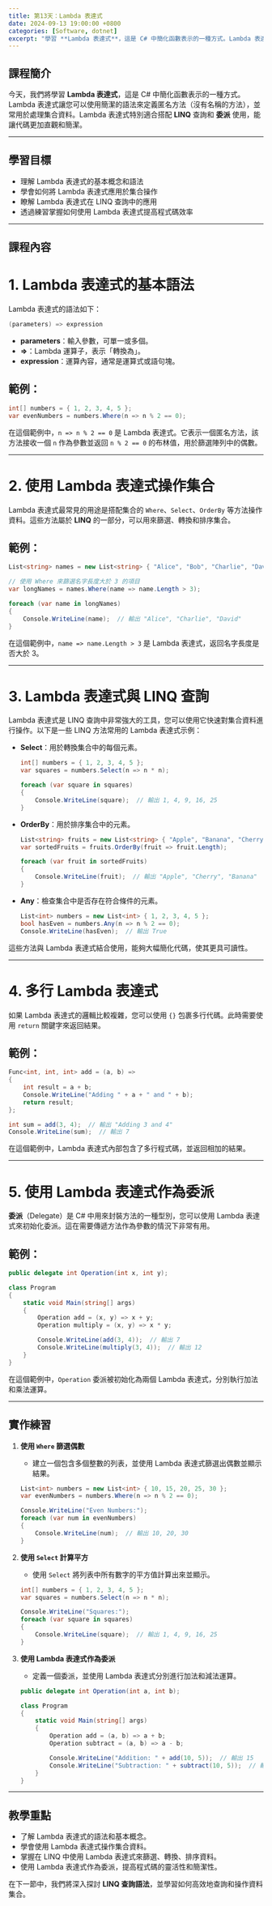```yaml
---
title: 第13天：Lambda 表達式
date: 2024-09-13 19:00:00 +0800
categories: [Software, dotnet]
excerpt: "學習 **Lambda 表達式**，這是 C# 中簡化函數表示的一種方式。Lambda 表達式讓您可以使用簡潔的語法來定義匿名方法（沒有名稱的方法），並常用於處理集合資料。Lambda 表達式特別適合搭配 **LINQ** 查詢和 **委派** 使用，能讓代碼更加直觀和簡潔"
---
```


## 課程簡介

今天，我們將學習 **Lambda 表達式**，這是 C# 中簡化函數表示的一種方式。Lambda 表達式讓您可以使用簡潔的語法來定義匿名方法（沒有名稱的方法），並常用於處理集合資料。Lambda 表達式特別適合搭配 **LINQ** 查詢和 **委派** 使用，能讓代碼更加直觀和簡潔。

---

## 學習目標
- 理解 Lambda 表達式的基本概念和語法
- 學會如何將 Lambda 表達式應用於集合操作
- 瞭解 Lambda 表達式在 LINQ 查詢中的應用
- 透過練習掌握如何使用 Lambda 表達式提高程式碼效率

---

## 課程內容

# 1. Lambda 表達式的基本語法

Lambda 表達式的語法如下：

```csharp
(parameters) => expression
```

- **parameters**：輸入參數，可單一或多個。
- **=>**：Lambda 運算子，表示「轉換為」。
- **expression**：運算內容，通常是運算式或語句塊。

## 範例：

```csharp
int[] numbers = { 1, 2, 3, 4, 5 };
var evenNumbers = numbers.Where(n => n % 2 == 0);
```

在這個範例中，`n => n % 2 == 0` 是 Lambda 表達式。它表示一個匿名方法，該方法接收一個 `n` 作為參數並返回 `n % 2 == 0` 的布林值，用於篩選陣列中的偶數。

---

# 2. 使用 Lambda 表達式操作集合

Lambda 表達式最常見的用途是搭配集合的 `Where`、`Select`、`OrderBy` 等方法操作資料。這些方法屬於 **LINQ** 的一部分，可以用來篩選、轉換和排序集合。

## 範例：

```csharp
List<string> names = new List<string> { "Alice", "Bob", "Charlie", "David" };

// 使用 Where 來篩選名字長度大於 3 的項目
var longNames = names.Where(name => name.Length > 3);

foreach (var name in longNames)
{
    Console.WriteLine(name);  // 輸出 "Alice", "Charlie", "David"
}
```

在這個範例中，`name => name.Length > 3` 是 Lambda 表達式，返回名字長度是否大於 3。

---

# 3. Lambda 表達式與 LINQ 查詢

Lambda 表達式是 LINQ 查詢中非常強大的工具，您可以使用它快速對集合資料進行操作。以下是一些 LINQ 方法常用的 Lambda 表達式示例：

- **Select**：用於轉換集合中的每個元素。
  
  ```csharp
  int[] numbers = { 1, 2, 3, 4, 5 };
  var squares = numbers.Select(n => n * n);
  
  foreach (var square in squares)
  {
      Console.WriteLine(square);  // 輸出 1, 4, 9, 16, 25
  }
  ```

- **OrderBy**：用於排序集合中的元素。
  
  ```csharp
  List<string> fruits = new List<string> { "Apple", "Banana", "Cherry" };
  var sortedFruits = fruits.OrderBy(fruit => fruit.Length);
  
  foreach (var fruit in sortedFruits)
  {
      Console.WriteLine(fruit);  // 輸出 "Apple", "Cherry", "Banana"
  }
  ```

- **Any**：檢查集合中是否存在符合條件的元素。
  
  ```csharp
  List<int> numbers = new List<int> { 1, 2, 3, 4, 5 };
  bool hasEven = numbers.Any(n => n % 2 == 0);
  Console.WriteLine(hasEven);  // 輸出 True
  ```

這些方法與 Lambda 表達式結合使用，能夠大幅簡化代碼，使其更具可讀性。

---

# 4. 多行 Lambda 表達式

如果 Lambda 表達式的邏輯比較複雜，您可以使用 `{}` 包裹多行代碼。此時需要使用 `return` 關鍵字來返回結果。

## 範例：

```csharp
Func<int, int, int> add = (a, b) =>
{
    int result = a + b;
    Console.WriteLine("Adding " + a + " and " + b);
    return result;
};

int sum = add(3, 4);  // 輸出 "Adding 3 and 4"
Console.WriteLine(sum);  // 輸出 7
```

在這個範例中，Lambda 表達式內部包含了多行程式碼，並返回相加的結果。

---

# 5. 使用 Lambda 表達式作為委派

**委派**（Delegate）是 C# 中用來封裝方法的一種型別，您可以使用 Lambda 表達式來初始化委派。這在需要傳遞方法作為參數的情況下非常有用。

## 範例：

```csharp
public delegate int Operation(int x, int y);

class Program
{
    static void Main(string[] args)
    {
        Operation add = (x, y) => x + y;
        Operation multiply = (x, y) => x * y;

        Console.WriteLine(add(3, 4));  // 輸出 7
        Console.WriteLine(multiply(3, 4));  // 輸出 12
    }
}
```

在這個範例中，`Operation` 委派被初始化為兩個 Lambda 表達式，分別執行加法和乘法運算。

---

## 實作練習

1. **使用 `Where` 篩選偶數**
   - 建立一個包含多個整數的列表，並使用 Lambda 表達式篩選出偶數並顯示結果。
   
   ```csharp
   List<int> numbers = new List<int> { 10, 15, 20, 25, 30 };
   var evenNumbers = numbers.Where(n => n % 2 == 0);

   Console.WriteLine("Even Numbers:");
   foreach (var num in evenNumbers)
   {
       Console.WriteLine(num);  // 輸出 10, 20, 30
   }
   ```

2. **使用 `Select` 計算平方**
   - 使用 `Select` 將列表中所有數字的平方值計算出來並顯示。
   
   ```csharp
   int[] numbers = { 1, 2, 3, 4, 5 };
   var squares = numbers.Select(n => n * n);

   Console.WriteLine("Squares:");
   foreach (var square in squares)
   {
       Console.WriteLine(square);  // 輸出 1, 4, 9, 16, 25
   }
   ```

3. **使用 Lambda 表達式作為委派**
   - 定義一個委派，並使用 Lambda 表達式分別進行加法和減法運算。
   
   ```csharp
   public delegate int Operation(int a, int b);

   class Program
   {
       static void Main(string[] args)
       {
           Operation add = (a, b) => a + b;
           Operation subtract = (a, b) => a - b;

           Console.WriteLine("Addition: " + add(10, 5));  // 輸出 15
           Console.WriteLine("Subtraction: " + subtract(10, 5));  // 輸出 5
       }
   }
   ```

---

## 教學重點
- 了解 Lambda 表達式的語法和基本概念。
- 學會使用 Lambda 表達式操作集合資料。
- 掌握在 LINQ 中使用 Lambda 表達式來篩選、轉換、排序資料。
- 使用 Lambda 表達式作為委派，提高程式碼的靈活性和簡潔性。

在下一節中，我們將深入探討 **LINQ 查詢語法**，並學習如何高效地查詢和操作資料集合。
